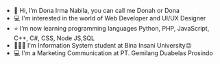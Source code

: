 - 👋 Hi, I’m Dona Irma Nabila, you can call me Donah or Dona
- 💻 I'm interested in the world of Web Developer and UI/UX Designer
- ⭐ I’m now learning programming languages Python, PHP, JavaScript, C++, C#, CSS, Node JS,SQL
- 👩🏼‍💻 I'm Information System student at Bina Insani University😉
- 💻 I'm a Marketing Communication at PT. Gemilang Duabelas Prosindo

